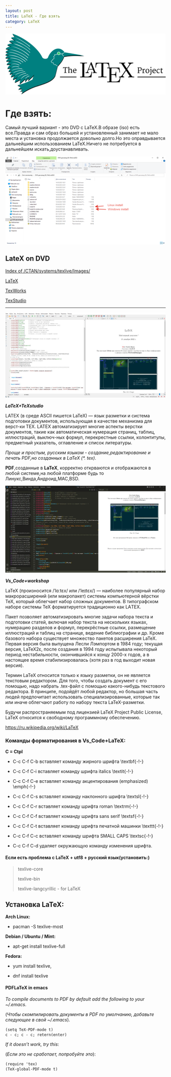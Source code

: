 ```yaml
---
layout: post
title: LaTeX - Где взять
category: LaTeX
---
```


![](/image/latex/LaTeX_logo_bird.png)

# Где взять:

Самый лучший вариант - это DVD с LaTeX.В образе (iso) есть все.Правда и сам образ большей и установленный занимает не мало места и установка продолжается довольно долго.Но это оправдывается дальнейшим использованием LaTeX.Ничего не потребуется в дальнейшем искать,доустанавливать.

![](/image/install_dvd_latex.png)

## LateX on DVD

[Index of /CTAN/systems/texlive/Images/](https://mirror.truenetwork.ru/CTAN/systems/texlive/Images/)

[LaTeX](https://www.latex-project.org/)

[TexWorks](https://ru.wikipedia.org/wiki/TeXworks)

[TexStudio](https://ru.wikipedia.org/wiki/TeXstudio)

---

![](/image/my_image/LaTeX+TeXstudio.jpg)

***LaTeX+TeXstudio***

 LATEX (в среде ASCII пишется LaTeX) — язык разметки и система подготовки документов, 
 использующая в качестве механизма для верст-ки TEX.
 LATEX автоматизирует многие аспекты верстки документов, такие как автоматическая нумерация 
  страниц, таблиц, иллюстраций, выключ-ных формул, перекрестные ссылки, колонтитулы, предметный 
 указатель, оглавление и список литературы.

*Проще и простым, русским языком - создание,редактирование и печать PDF,но созданных в LaTeX (\*.
tex)*.

**PDF**,созданные в **LaTeX**, корректно открваются и отображаются в любой системе,на любой 
платформе будь то Линукс,Винда,Андроид,MAC,BSD.

![](/image/my_image/vs_code-LaTeX-workshop.jpg)

***Vs_Code+workshop***

 LaTeX (произносится /ˈlɑːtɛx/ или /ˈleɪtɛx/) — наиболее популярный набор макрорасширений 
  (или макропакет) системы компьютерной вёрстки TeX, который облегчает набор сложных документов. 
 В типографском наборе системы TeX форматируется традиционно как LAΤΕΧ.

 Пакет позволяет автоматизировать многие задачи набора текста и подготовки статей, включая набор 
  текста на нескольких языках, нумерацию разделов и формул, перекрёстные ссылки, размещение 
  иллюстраций и таблиц на странице, ведение библиографии и др. Кроме базового набора существует 
  множество пакетов расширения LaTeX. Первая версия была выпущена Лесли Лэмпортом в 1984 году; 
  текущая версия, LaTeX2ε, после создания в 1994 году испытывала некоторый период нестабильности,
  окончившийся к концу 2000-х годов, а в настоящее время стабилизировалась (хотя раз в год 
 выходит новая версия).

 Термин LaTeX относится только к языку разметки, он не является текстовым редактором. Для того, 
  чтобы создать документ с его помощью, надо набрать .tex-файл с помощью какого-нибудь 
  текстового редактора. В принципе, подойдёт любой редактор, но большая часть людей предпочитает 
  использовать специализированные, которые так или иначе облегчают работу по набору текста 
 LaTeX-разметки.

 Будучи распространяемым под лицензией LaTeX Project Public License, LaTeX относится к 
 свободному программному обеспечению.

https://ru.wikipedia.org/wiki/LaTeX

### Команды форматирования в Vs_Code+LaTeX:

**C = Ctpl**

- C-c C-f C-b вставляет команду жирного шрифта \textbf{-!-} 

- C-c C-f C-i вставляет команду шрифта italics \textit{-!-} 

- C-c C-f C-e вставляет команду акцентирования (emphasized) \emph{-!-}

- C-c C-f C-s вставляет команду наклонного шрифта \textsl{-!-}

- C-c C-f C-r вставляет команду шрифта roman \textrm{-!-}

- C-c C-f C-f вставляет команду шрифта sans serif \textsf{-!-}

- C-c C-f C-t вставляет команду шрифта печатной машинки \texttt{-!-}

- C-c C-f C-c вставляет команду шрифта SMALL CAPS \textsc{-!-}

- C-c C-f C-d удаляет окружающую команду изменения шрифта.


#### Если есть проблема с LaTeX + utf8 + русский язык(установить:)

>texlive-core
>
>texlive-bin 
>
>texlive-langcyrillic - for LaTeX

## Установка LaTeX:

**Arch Linux:** 

- pacman -S texlive-most

**Debian / Ubuntu / Mint:** 

- apt-get install texlive-full

**Fedora:**

- yum install texlive, 

- dnf install texlive

#### PDFLaTeX in emacs

*To compile documents to PDF by default add the following to your ~/.emacs*.

(*Чтобы скомпилировать документы в PDF по умолчанию, добавьте следующее в свой ~/.emacs*).

    (setq TeX-PDF-mode t)
    c - c; c - c; retern(enter)

*If it doesn’t work, try this*:

(*Если это не сработает, попробуйте это*):

    (require 'tex)
    (TeX-global-PDF-mode t)
	




